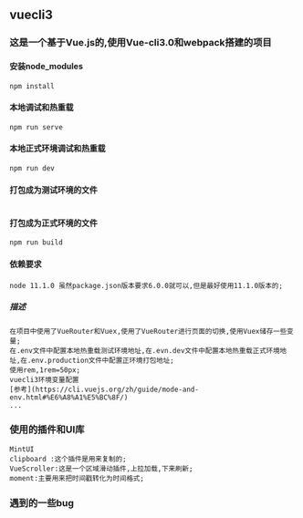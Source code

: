 ## vuecli3
### 这是一个基于Vue.js的,使用Vue-cli3.0和webpack搭建的项目

#### 安装node_modules
```
npm install
```
#### 本地调试和热重载
```
npm run serve
```
#### 本地正式环境调试和热重载
```
npm run dev
```
#### 打包成为测试环境的文件
```

```
#### 打包成为正式环境的文件
```
npm run build
```
#### 依赖要求
    node 11.1.0 虽然package.json版本要求6.0.0就可以,但是最好使用11.1.0版本的;
##### 描述    
    在项目中使用了VueRouter和Vuex,使用了VueRouter进行页面的切换,使用Vuex储存一些变量;
    在.env文件中配置本地热重载测试环境地址,在.evn.dev文件中配置本地热重载正式环境地址,在.env.production文件中配置正环境打包地址;
    使用rem,1rem=50px;
    vuecli3环境变量配置
    [参考](https://cli.vuejs.org/zh/guide/mode-and-env.html#%E6%A8%A1%E5%BC%8F/)
    ...   

### 使用的插件和UI库
    MintUI
    clipboard :这个插件是用来复制的;
    VueScroller:这是一个区域滑动插件,上拉加载,下来刷新;
    moment:主要用来把时间戳转化为时间格式;

### 遇到的一些bug
####
